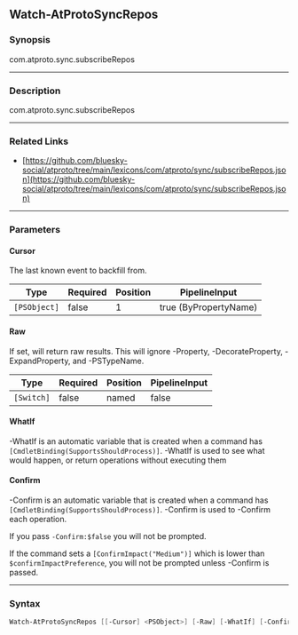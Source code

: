 Watch-AtProtoSyncRepos
----------------------




### Synopsis
com.atproto.sync.subscribeRepos



---


### Description

com.atproto.sync.subscribeRepos



---


### Related Links
* [https://github.com/bluesky-social/atproto/tree/main/lexicons/com/atproto/sync/subscribeRepos.json](https://github.com/bluesky-social/atproto/tree/main/lexicons/com/atproto/sync/subscribeRepos.json)





---


### Parameters
#### **Cursor**

The last known event to backfill from.






|Type        |Required|Position|PipelineInput        |
|------------|--------|--------|---------------------|
|`[PSObject]`|false   |1       |true (ByPropertyName)|



#### **Raw**

If set, will return raw results. This will ignore -Property, -DecorateProperty, -ExpandProperty, and -PSTypeName.






|Type      |Required|Position|PipelineInput|
|----------|--------|--------|-------------|
|`[Switch]`|false   |named   |false        |



#### **WhatIf**
-WhatIf is an automatic variable that is created when a command has ```[CmdletBinding(SupportsShouldProcess)]```.
-WhatIf is used to see what would happen, or return operations without executing them
#### **Confirm**
-Confirm is an automatic variable that is created when a command has ```[CmdletBinding(SupportsShouldProcess)]```.
-Confirm is used to -Confirm each operation.

If you pass ```-Confirm:$false``` you will not be prompted.


If the command sets a ```[ConfirmImpact("Medium")]``` which is lower than ```$confirmImpactPreference```, you will not be prompted unless -Confirm is passed.



---


### Syntax
```PowerShell
Watch-AtProtoSyncRepos [[-Cursor] <PSObject>] [-Raw] [-WhatIf] [-Confirm] [<CommonParameters>]
```
